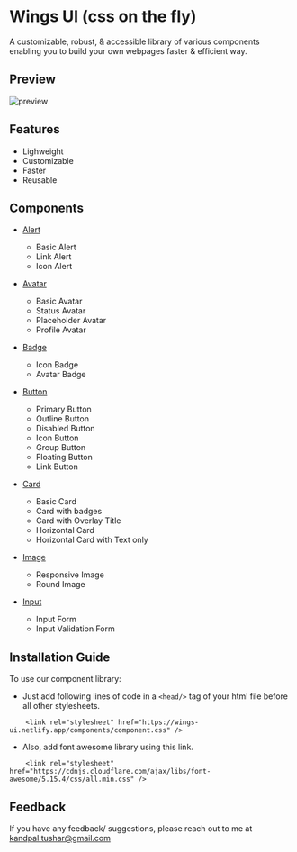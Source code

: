 # Wings UI (css on the fly)

A customizable, robust, & accessible library of various components enabling you to build your own webpages faster & efficient way.

## Preview

![preview](./assets/preview.gif)

## Features

- Lighweight
- Customizable
- Faster
- Reusable

## Components

- [Alert](https://wings-ui.netlify.app/components/alert/alert.html)
    - Basic Alert
    - Link Alert
    - Icon Alert

- [Avatar](https://wings-ui.netlify.app/components/avatar/avatar.html)
    - Basic Avatar
    - Status Avatar
    - Placeholder Avatar
    - Profile Avatar

- [Badge](https://wings-ui.netlify.app/components/badge/badge.html)
    - Icon Badge
    - Avatar Badge

- [Button](https://wings-ui.netlify.app/components/button/button.html)
    - Primary Button
    - Outline Button
    - Disabled Button
    - Icon Button
    - Group Button
    - Floating Button
    - Link Button

- [Card](https://wings-ui.netlify.app/components/card/card.html)
    - Basic Card
    - Card with badges
    - Card with Overlay Title
    - Horizontal Card
    - Horizontal Card with Text only

- [Image](https://wings-ui.netlify.app/components/image/image.html)
    - Responsive Image
    - Round Image

- [Input](https://wings-ui.netlify.app/components/input/input.html)
    - Input Form
    - Input Validation Form

## Installation Guide

To use our component library:
- Just add following lines of code in a `<head/>` tag of your html file before all other stylesheets.

```
	<link rel="stylesheet" href="https://wings-ui.netlify.app/components/component.css" />    
```

- Also, add font awesome library using this link.

```
    <link rel="stylesheet" href="https://cdnjs.cloudflare.com/ajax/libs/font-awesome/5.15.4/css/all.min.css" />
```

## Feedback

If you have any feedback/ suggestions, please reach out to me at kandpal.tushar@gmail.com

